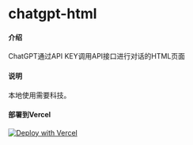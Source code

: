 ﻿# chatgpt-html

#### 介绍
ChatGPT通过API KEY调用API接口进行对话的HTML页面

#### 说明
本地使用需要科技。

#### 部署到Vercel
[![Deploy with Vercel](https://vercel.com/button)](https://vercel.com/new/clone?repository-url=https%3A%2F%2Fgithub.com%2Fyohtozze%2Fchatgpt-html)